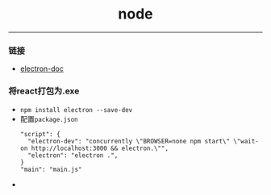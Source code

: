 <h1 style="text-align: center">node</h1>

<hr>

### 链接

- [electron-doc](https://www.electronjs.org/zh/docs/latest/)

### 将react打包为.exe

- `npm install electron --save-dev`
- 配置`package.json`
  ```
  "script": {
    "electron-dev": "concurrently \"BROWSER=none npm start\" \"wait-on http://localhost:3000 && electron.\"",
    "electron": "electron .",
  }
  "main": "main.js"
  ```
- 